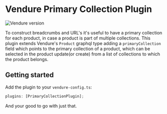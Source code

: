# Vendure Primary Collection Plugin

![Vendure version](https://img.shields.io/badge/dynamic/json.svg?url=https%3A%2F%2Fraw.githubusercontent.com%2FPinelab-studio%2Fpinelab-vendure-plugins%2Fmain%2Fpackage.json&query=$.devDependencies[%27@vendure/core%27]&colorB=blue&label=Built%20on%20Vendure)

To construct breadcrumbs and URL's it's useful to have a primary collection for each product, in case a product is part of multiple collections. This plugin extends Vendure's `Product` graphql type adding a `primaryCollection` field which points to the primary collection of a product, which can be selected in the product update(or create) from a list of collections to which the product belongs.

## Getting started

Add the plugin to your `vendure-config.ts`:

```ts
plugins: [PrimaryCollectionPlugin];
```

And your good to go with just that.
